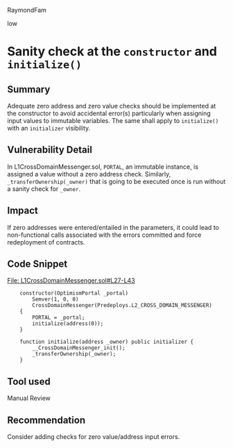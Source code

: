 RaymondFam

low

# Sanity check at the `constructor` and `initialize()`

## Summary
Adequate zero address and zero value checks should be implemented at the constructor to avoid accidental error(s) particularly when assigning input values to immutable variables. The same shall apply to `initialize()` with an `initializer` visibility.

## Vulnerability Detail
In L1CrossDomainMessenger.sol, `PORTAL`, an immutable instance, is assigned a value without a zero address check. Similarly, `_transferOwnership(_owner)` that is going to be executed once is run without a sanity check for `_owner`. 

## Impact
If zero addresses were entered/entailed in the parameters, it could lead to non-functional calls associated with the errors committed and force redeployment of contracts.

## Code Snippet
[File: L1CrossDomainMessenger.sol#L27-L43](https://github.com/ethereum-optimism/optimism/blob/3f4b3c328153a8aa03611158b6984d624b17c1d9/packages/contracts-bedrock/contracts/L1/L1CrossDomainMessenger.sol#L27-L43)

```solidity
    constructor(OptimismPortal _portal)
        Semver(1, 0, 0)
        CrossDomainMessenger(Predeploys.L2_CROSS_DOMAIN_MESSENGER)
    {
        PORTAL = _portal;
        initialize(address(0));
    }

    function initialize(address _owner) public initializer {
        __CrossDomainMessenger_init();
        _transferOwnership(_owner);
    }
```

## Tool used

Manual Review

## Recommendation
Consider adding checks for zero value/address input errors.